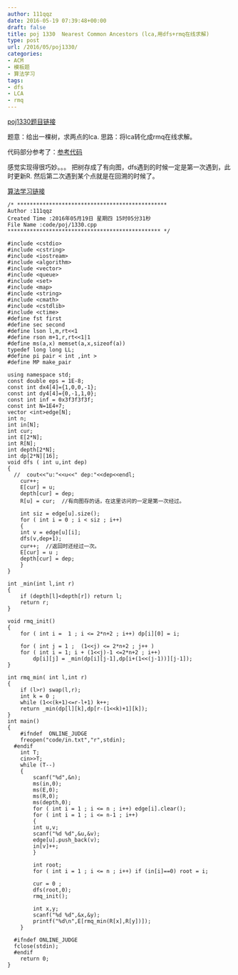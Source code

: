 ```yaml
---
author: 111qqz
date: 2016-05-19 07:39:48+00:00
draft: false
title: poj 1330  Nearest Common Ancestors (lca,用dfs+rmq在线求解)
type: post
url: /2016/05/poj1330/
categories:
- ACM
- 模板题
- 算法学习
tags:
- dfs
- LCA
- rmq
---
```


[poj1330题目链接](http://poj.org/problem?id=1330)

题意：给出一棵树，求两点的lca.
思路：将lca转化成rmq在线求解。

代码部分参考了：[参考代码](http://www.cppblog.com/abilitytao/archive/2009/09/21/96886.html)

感觉实现得很巧妙。。。
把树存成了有向图，dfs遇到的时候一定是第一次遇到，此时更新R.
然后第二次遇到某个点就是在回溯的时候了。



[算法学习链接](http://dongxicheng.org/structure/lca-rmq/)

 

    
    /* ***********************************************
    Author :111qqz
    Created Time :2016年05月19日 星期四 15时05分31秒
    File Name :code/poj/1330.cpp
    ************************************************ */
    
    #include <cstdio>
    #include <cstring>
    #include <iostream>
    #include <algorithm>
    #include <vector>
    #include <queue>
    #include <set>
    #include <map>
    #include <string>
    #include <cmath>
    #include <cstdlib>
    #include <ctime>
    #define fst first
    #define sec second
    #define lson l,m,rt<<1
    #define rson m+1,r,rt<<1|1
    #define ms(a,x) memset(a,x,sizeof(a))
    typedef long long LL;
    #define pi pair < int ,int >
    #define MP make_pair
    
    using namespace std;
    const double eps = 1E-8;
    const int dx4[4]={1,0,0,-1};
    const int dy4[4]={0,-1,1,0};
    const int inf = 0x3f3f3f3f;
    const int N=1E4+7;
    vector <int>edge[N];
    int n;
    int in[N];
    int cur;
    int E[2*N];
    int R[N];
    int depth[2*N];
    int dp[2*N][16];
    void dfs ( int u,int dep)
    {
      //  cout<<"u:"<<u<<" dep:"<<dep<<endl;
        cur++;
        E[cur] = u;
        depth[cur] = dep;
        R[u] = cur;  //有向图存的话，在这里访问的一定是第一次经过。
    
        int siz = edge[u].size();
        for ( int i = 0 ; i < siz ; i++)
        {
    	int v = edge[u][i];
    	dfs(v,dep+1);
    	cur++;  //返回时还经过一次。
    	E[cur] = u ;
    	depth[cur] = dep;
        }
    }
    
    int _min(int l,int r)
    {
        if (depth[l]<depth[r]) return l;
        return r;
    }
    
    void rmq_init()
    {
        for ( int i =  1 ; i <= 2*n+2 ; i++) dp[i][0] = i;
    
        for ( int j = 1 ;  (1<<j) <= 2*n+2 ; j++ )
    	for ( int i = 1; i + (1<<j)-1 <=2*n+2 ; i++)
    	    dp[i][j] = _min(dp[i][j-1],dp[i+(1<<(j-1))][j-1]);
    }
    
    int rmq_min( int l,int r)
    {
        if (l>r) swap(l,r);
        int k = 0 ;
        while (1<<(k+1)<=r-l+1) k++;
        return _min(dp[l][k],dp[r-(1<<k)+1][k]);
    }
    int main()
    {
    	#ifndef  ONLINE_JUDGE 
    	freopen("code/in.txt","r",stdin);
      #endif
    	int T;
    	cin>>T;
    	while (T--)
    	{
    	    scanf("%d",&n);
    	    ms(in,0);
    	    ms(E,0);
    	    ms(R,0);
    	    ms(depth,0);
    	    for ( int i = 1 ; i <= n ; i++) edge[i].clear();
    	    for ( int i = 1 ; i <= n-1 ; i++)
    	    {
    		int u,v;
    		scanf("%d %d",&u,&v);
    		edge[u].push_back(v);
    		in[v]++;
    	    }
    
    	    int root;
    	    for ( int i = 1 ; i <= n ; i++) if (in[i]==0) root = i;
    	    
    	    cur = 0 ;
    	    dfs(root,0);
    	    rmq_init();
    
    	    int x,y;
    	    scanf("%d %d",&x,&y);
    	    printf("%d\n",E[rmq_min(R[x],R[y])]);
    	}
    
      #ifndef ONLINE_JUDGE  
      fclose(stdin);
      #endif
        return 0;
    }
    



